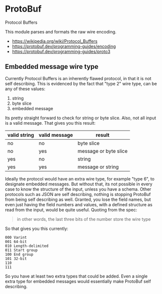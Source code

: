 # ProtoBuf

Protocol Buffers

This module parses and formats the raw wire encoding.

- <https://wikipedia.org/wiki/Protocol_Buffers>
- https://protobuf.dev/programming-guides/encoding
- https://protobuf.dev/programming-guides/proto3

## Embedded message wire type

Currently Protocol Buffers is an inherently flawed protocol, in that it is not
self describing. This is evidenced by the fact that "type 2" wire type, can
be any of these values:

1. string
2. byte slice
3. embedded message

Its pretty straight forward to check for string or byte slice. Also, not all
input is a valid message. That gives you this result:

valid string | valid message | result
-------------|---------------|-----------
no           | no            | byte slice
no           | yes           | message or byte slice
yes          | no            | string
yes          | yes           | message or string

Ideally the protocol would have an extra wire type, for example "type 6", to
designate embedded messages. But without that, its not possible in every case
to know the structure of the input, unless you have a schema. Other protocols
such as JSON are self describing, nothing is stopping ProtoBuf from being self
describing as well. Granted, you lose the field names, but even just having the
field numbers and values, with a defined structure as read from the input,
would be quite useful. Quoting from the spec:

> in other words, the last three bits of the number store the wire type

So that gives you this currently:

~~~
000 Varint
001 64-bit
010 Length-delimited
011 Start group
100 End group
101 32-bit
110
111
~~~

So you have at least two extra types that could be added. Even a single extra
type for embedded messages would essentially make ProtoBuf self describing.
